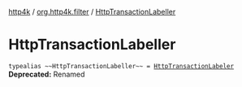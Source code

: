 [http4k](../index.md) / [org.http4k.filter](index.md) / [HttpTransactionLabeller](./-http-transaction-labeller.md)

# HttpTransactionLabeller

`typealias ~~HttpTransactionLabeller~~ = `[`HttpTransactionLabeler`](-http-transaction-labeler.md)
**Deprecated:** Renamed

